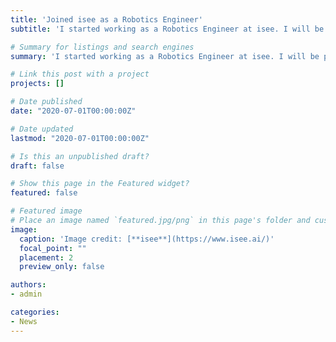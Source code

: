 ```yaml
---
title: 'Joined isee as a Robotics Engineer'
subtitle: 'I started working as a Robotics Engineer at isee. I will be part of the Planning Team'

# Summary for listings and search engines
summary: 'I started working as a Robotics Engineer at isee. I will be part of the Planning Team'

# Link this post with a project
projects: []

# Date published
date: "2020-07-01T00:00:00Z"

# Date updated
lastmod: "2020-07-01T00:00:00Z"

# Is this an unpublished draft?
draft: false

# Show this page in the Featured widget?
featured: false

# Featured image
# Place an image named `featured.jpg/png` in this page's folder and customize its options here.
image:
  caption: 'Image credit: [**isee**](https://www.isee.ai/)'
  focal_point: ""
  placement: 2
  preview_only: false

authors:
- admin

categories:
- News
---
```

